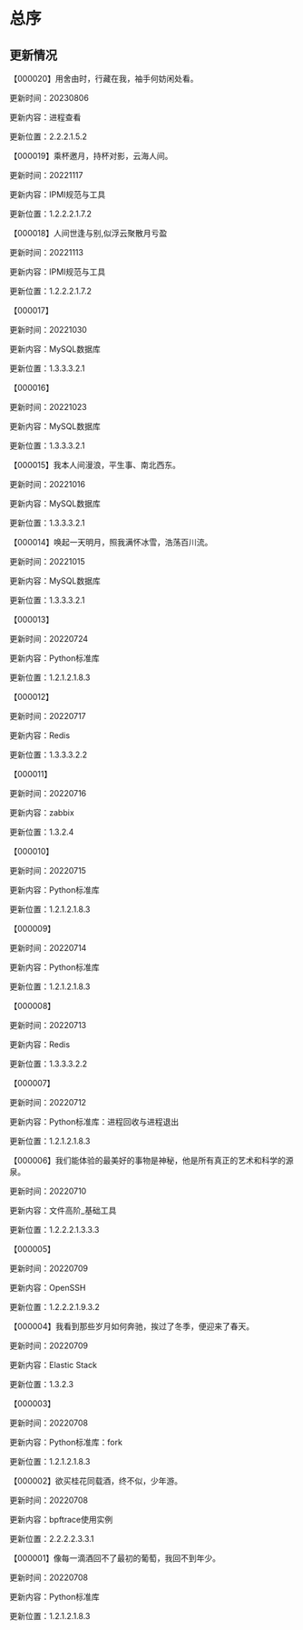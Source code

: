 # 总序







## 更新情况

【000020】用舍由时，行藏在我，袖手何妨闲处看。

更新时间：20230806

更新内容：进程查看

更新位置：2.2.2.1.5.2

【000019】乘杯邀月，持杯对影，云海人间。

更新时间：20221117

更新内容：IPMI规范与工具

更新位置：1.2.2.2.1.7.2

【000018】人间世逢与别,似浮云聚散月亏盈

更新时间：20221113

更新内容：IPMI规范与工具

更新位置：1.2.2.2.1.7.2

【000017】

更新时间：20221030

更新内容：MySQL数据库

更新位置：1.3.3.3.2.1

【000016】

更新时间：20221023

更新内容：MySQL数据库

更新位置：1.3.3.3.2.1

【000015】我本人间漫浪，平生事、南北西东。

更新时间：20221016

更新内容：MySQL数据库

更新位置：1.3.3.3.2.1

【000014】唤起一天明月，照我满怀冰雪，浩荡百川流。

更新时间：20221015

更新内容：MySQL数据库

更新位置：1.3.3.3.2.1

【000013】

更新时间：20220724

更新内容：Python标准库

更新位置：1.2.1.2.1.8.3

【000012】

更新时间：20220717

更新内容：Redis

更新位置：1.3.3.3.2.2

【000011】

更新时间：20220716

更新内容：zabbix

更新位置：1.3.2.4

【000010】

更新时间：20220715

更新内容：Python标准库

更新位置：1.2.1.2.1.8.3

【000009】

更新时间：20220714

更新内容：Python标准库

更新位置：1.2.1.2.1.8.3

【000008】

更新时间：20220713

更新内容：Redis

更新位置：1.3.3.3.2.2

【000007】

更新时间：20220712

更新内容：Python标准库：进程回收与进程退出

更新位置：1.2.1.2.1.8.3

【000006】我们能体验的最美好的事物是神秘，他是所有真正的艺术和科学的源泉。

更新时间：20220710

更新内容：文件高阶_基础工具

更新位置：1.2.2.2.1.3.3.3

【000005】

更新时间：20220709

更新内容：OpenSSH

更新位置：1.2.2.2.1.9.3.2

【000004】我看到那些岁月如何奔驰，挨过了冬季，便迎来了春天。

更新时间：20220709

更新内容：Elastic Stack

更新位置：1.3.2.3

【000003】

更新时间：20220708

更新内容：Python标准库：fork

更新位置：1.2.1.2.1.8.3

【000002】欲买桂花同载酒，终不似，少年游。

更新时间：20220708

更新内容：bpftrace使用实例

更新位置：2.2.2.2.3.3.1

【000001】像每一滴酒回不了最初的葡萄，我回不到年少。

更新时间：20220708

更新内容：Python标准库

更新位置：1.2.1.2.1.8.3
